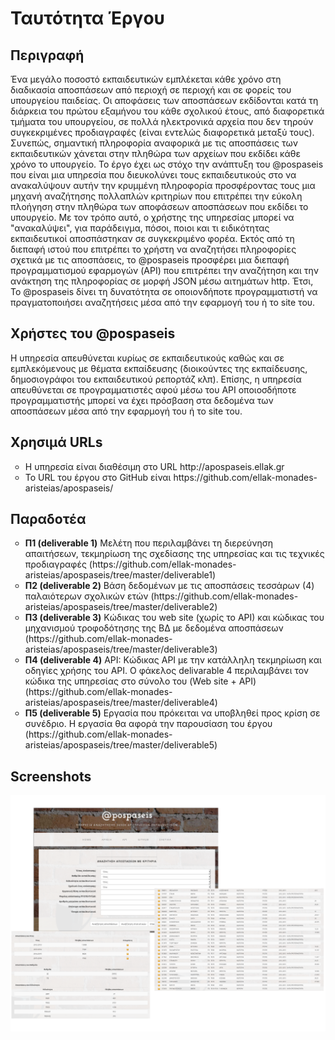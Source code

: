 # Ταυτότητα Έργου

<h2>Περιγραφή</h2>
 
Ένα μεγάλο ποσοστό εκπαιδευτικών εμπλέκεται κάθε χρόνο στη διαδικασία αποσπάσεων από περιοχή σε περιοχή και σε φορείς του υπουργείου παιδείας. 
Οι αποφάσεις των αποσπάσεων εκδίδονται κατά τη διάρκεια του πρώτου εξαμήνου του κάθε σχολικού έτους,  από διαφορετικά τμήματα του υπουργείου, 
σε πολλά ηλεκτρονικά αρχεία που δεν τηρούν  συγκεκριμένες προδιαγραφές (είναι εντελώς διαφορετικά μεταξύ τους). 
Συνεπώς, σημαντική πληροφορία αναφορικά με τις αποσπάσεις των εκπαιδευτικών χάνεται στην πληθώρα των αρχείων που εκδίδει κάθε χρόνο το υπουργείο. 
Το έργο έχει ως στόχο την ανάπτυξη του @pospaseis που είναι μια υπηρεσία που διευκολύνει τους εκπαιδευτικούς στο να ανακαλύψουν αυτήν την κρυμμένη 
πληροφορία προσφέροντας τους μια μηχανή αναζήτησης πολλαπλών κριτηρίων που επιτρέπει την εύκολη πλοήγηση στην πληθώρα των αποφάσεων αποσπάσεων που 
εκδίδει το υπουργείο. Με τον τρόπο αυτό, ο χρήστης της υπηρεσίας μπορεί να "ανακαλύψει", για παράδειγμα, πόσοι, ποιοι και τι ειδικότητας εκπαιδευτικοί 
αποσπάστηκαν σε συγκεκριμένο φορέα. Εκτός από τη διεπαφή ιστού που επιτρέπει το χρήστη να αναζητήσει πληροφορίες σχετικά με τις αποσπάσεις, το @pospaseis 
προσφέρει μια διεπαφή προγραμματισμού εφαρμογών (API) που επιτρέπει την αναζήτηση και την ανάκτηση της πληροφορίας σε μορφή JSON μέσω αιτημάτων http. 
Έτσι, To @pospaseis δίνει τη δυνατότητα σε οποιονδήποτε προγραμματιστή να πραγματοποιήσει αναζητήσεις μέσα από την εφαρμογή του ή το site του.

<h2>Χρήστες του @pospaseis</h2>

H υπηρεσία απευθύνεται κυρίως σε εκπαιδευτικούς καθώς και σε εμπλεκόμενους με θέματα εκπαίδευσης (διοικούντες της εκπαίδευσης, δημοσιογράφοι του εκπαιδευτικού ρεπορτάζ κλπ). 
Επίσης, η υπηρεσία απευθύνεται σε προγραμματιστές αφού μέσω του API οποιοσδήποτε προγραμματιστής μπορεί να έχει πρόσβαση στα δεδομένα των αποσπάσεων μέσα από την εφαρμογή του ή το site του.

<h2>Χρησιμά URLs</h2>

<ul type=circle>
<li>Η υπηρεσία είναι διαθέσιμη στο URL http://apospaseis.ellak.gr
</li>
<li> Το URL του έργου στο GitHub είναι https://github.com/ellak-monades-aristeias/apospaseis/
</li>
</ul>

<h2>Παραδοτέα</h2>

<ul type=circle>
<li><b>Π1 (deliverable 1)</b> Μελέτη που περιλαμβάνει τη διερεύνηση απαιτήσεων, τεκμηρίωση της σχεδίασης της υπηρεσίας και τις τεχνικές προδιαγραφές (https://github.com/ellak-monades-aristeias/apospaseis/tree/master/deliverable1)
</li>
<li><b>Π2 (deliverable 2)</b> Βάση δεδομένων με τις αποσπάσεις τεσσάρων (4) παλαιότερων σχολικών ετών (https://github.com/ellak-monades-aristeias/apospaseis/tree/master/deliverable2)
</li>
<li><b>Π3 (deliverable 3)</b> Κώδικας του web site (χωρίς το API) και κώδικας του μηχανισμού τροφοδότησης της ΒΔ με δεδομένα αποσπάσεων (https://github.com/ellak-monades-aristeias/apospaseis/tree/master/deliverable3)
</li>
<li><b>Π4 (deliverable 4)</b> API: Κώδικας API με την κατάλληλη τεκμηρίωση και οδηγίες χρήσης του API. Ο φάκελος delivarable 4 περιλαμβάνει τον κώδικα της υπηρεσίας στο σύνολο του (Web site + API) (https://github.com/ellak-monades-aristeias/apospaseis/tree/master/deliverable4)
</li>
<li><b>Π5 (deliverable 5)</b> Εργασία που πρόκειται να υποβληθεί προς κρίση σε συνέδριο. Η εργασία θα αφορά την παρουσίαση του έργου (https://github.com/ellak-monades-aristeias/apospaseis/tree/master/deliverable5)
</li>
</ul>

<h2>Screenshots</h2>

<img src="screenshots.png">
